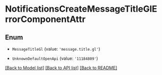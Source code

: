 # NotificationsCreateMessageTitleGlErrorComponentAttr


## Enum

* `MessageTitleGl` (value: `'message.title.gl'`)

* `UnknownDefaultOpenApi` (value: `'11184809'`)

[[Back to Model list]](../README.md#documentation-for-models) [[Back to API list]](../README.md#documentation-for-api-endpoints) [[Back to README]](../README.md)
